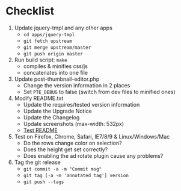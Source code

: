 # Checklist

1. Update jquery-tmpl and any other apps
   * `cd apps/jquery-tmpl`
   * `git fetch upstream`
   * `git merge upstream/master`
   * `git push origin master`
2. Run build script: `make`
   * compiles & minifies css/js 
   * concatenates into one file
3. Update post-thumbnail-editor.php
   * Change the version information in 2 places
   * Set `PTE_DEBUG` to false (switch from dev files to minified ones)
4. Modify README.txt
   * Update the requires/tested version information
   * Update the Upgrade Notice
   * Update the Changelog
   * Update screenshots (max-width: 532px)
   * [Test README](http://wordpress.org/extend/plugins/about/validator/)
5. Test on Firefox, Chrome, Safari, IE7/8/9 & Linux/Windows/Mac
   * Do the rows change color on selection?
   * Does the height get set correctly?
   * Does enabling the ad rotate plugin cause any problems?
6. Tag the git release
   * `git commit -a -m "Commit msg"`
   * `git tag [-a -m 'annotated tag'] version`
   * `git push --tags`

